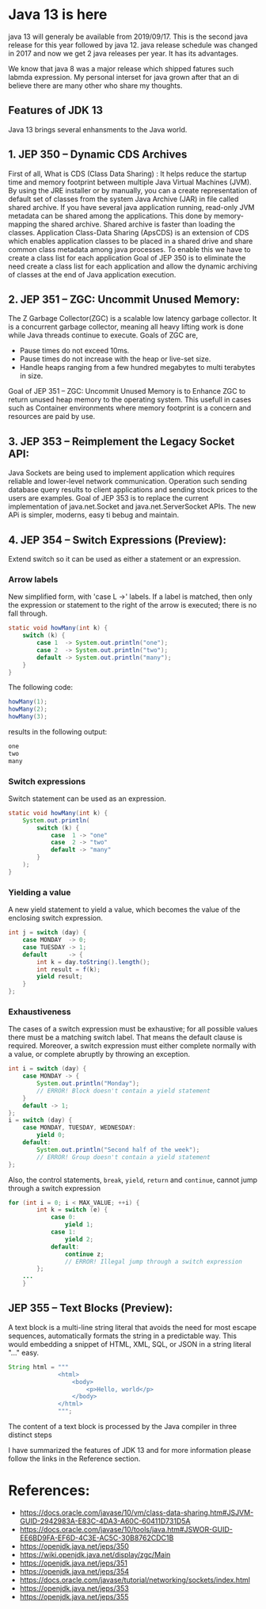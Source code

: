 # Java 13 is here

java 13 will generaly be available from 2019/09/17. This is the second java release for this year followed by java 12. java release schedule was changed in 2017 and now we get 2 java releases per year. It has its advantages.

We know that java 8 was a major release which shipped fatures such labmda expression. My personal interset for java grown after that an di believe there are many other who share my thoughts.

## Features of JDK 13

Java 13 brings several enhansments to the Java world.

## 1. JEP 350 – Dynamic CDS Archives
First of all, What is CDS (Class Data Sharing) : It helps reduce the startup time and memory footprint between multiple Java Virtual Machines (JVM).
By using the JRE installer or by manually, you can a create representation of default set of classes from the system Java Archive (JAR) in file called  shared archive.
If you have several java application running, read-only JVM metadata can be shared among the applications. This done by memory-mapping the shared archive. Shared archive is faster than loading the classes.
Application Class-Data Sharing (ApsCDS) is an extension of CDS which enables application classes to be placed in a shared drive and share common class metadata among java processes. To enable this we have to create a class list for each application
Goal of JEP 350 is to eliminate the need create a class list for each application and allow the dynamic archiving of classes at the end of Java application execution.

## 2. JEP 351 – ZGC: Uncommit Unused Memory:
The Z Garbage Collector(ZGC) is a scalable low latency garbage collector. It is a concurrent garbage collector, meaning all heavy lifting work is done while Java threads continue to execute. Goals of ZGC are,
 - Pause times do not exceed 10ms.
 - Pause times do not increase with the heap or live-set size.
 - Handle heaps ranging from a few hundred megabytes to multi terabytes in size.
 
Goal of JEP 351 – ZGC: Uncommit Unused Memory is to Enhance ZGC to return unused heap memory to the operating system. This usefull in cases such as Container environments where memory footprint is a concern and resources are paid by use.

## 3. JEP 353 – Reimplement the Legacy Socket API:
Java Sockets are being used to implement application which requires reliable and lower-level network communication. Operation such sending database query results to client applications and sending stock prices to the users are examples.
Goal of JEP 353 is to replace the current implementation of java.net.Socket and java.net.ServerSocket APIs. The new APi is simpler, moderns, easy ti bebug and maintain.

## 4. JEP 354 – Switch Expressions (Preview):
Extend switch so it can be used as either a statement or an expression.
### Arrow labels
New simplified form, with 'case L ->' labels. If a label is matched, then only the expression or statement to the right of the arrow is executed; there is no fall through.
```java
static void howMany(int k) {
    switch (k) {
        case 1  -> System.out.println("one");
        case 2  -> System.out.println("two");
        default -> System.out.println("many");
    }
}
```

The following code:
```java
howMany(1);
howMany(2);
howMany(3);
```

results in the following output:
```java
one
two
many
```
### Switch expressions
Switch statement can be used as an expression.
```java
static void howMany(int k) {
    System.out.println(
        switch (k) {
            case  1 -> "one"
            case  2 -> "two"
            default -> "many"
        }
    );
}
```
### Yielding a value
A new yield statement to yield a value, which becomes the value of the enclosing switch expression.
```java
int j = switch (day) {
    case MONDAY  -> 0;
    case TUESDAY -> 1;
    default      -> {
        int k = day.toString().length();
        int result = f(k);
        yield result;
    }
};
```
### Exhaustiveness
The cases of a switch expression must be exhaustive; for all possible values there must be a matching switch label. That means the default clause is required. Moreover, a switch expression must either complete normally with a value, or complete abruptly by throwing an exception.
```java
int i = switch (day) {
    case MONDAY -> {
        System.out.println("Monday"); 
        // ERROR! Block doesn't contain a yield statement
    }
    default -> 1;
};
i = switch (day) {
    case MONDAY, TUESDAY, WEDNESDAY: 
        yield 0;
    default: 
        System.out.println("Second half of the week");
        // ERROR! Group doesn't contain a yield statement
};
```

Also, the control statements, `break`, `yield`, `return` and `continue`, cannot jump through a switch expression
```java
for (int i = 0; i < MAX_VALUE; ++i) {
        int k = switch (e) { 
            case 0:  
                yield 1;
            case 1:
                yield 2;
            default: 
                continue z; 
                // ERROR! Illegal jump through a switch expression 
        };
    ...
    }
 ```
## JEP 355 – Text Blocks (Preview):
A text block is a multi-line string literal that avoids the need for most escape sequences, automatically formats the string in a predictable way. This would embedding a snippet of HTML, XML, SQL, or JSON in a string literal "..." easy.
```java
String html = """
              <html>
                  <body>
                      <p>Hello, world</p>
                  </body>
              </html>
              """;
 ```
 The content of a text block is processed by the Java compiler in three distinct steps


I have summarized the features of JDK 13 and for more information please follow the links in the Reference section.

# References:
 - https://docs.oracle.com/javase/10/vm/class-data-sharing.htm#JSJVM-GUID-2942983A-E83C-4DA3-A60C-60411D731D5A
 - https://docs.oracle.com/javase/10/tools/java.htm#JSWOR-GUID-EE6BD9FA-EF6D-4C3E-AC5C-30B8762CDC1B
 - https://openjdk.java.net/jeps/350
 - https://wiki.openjdk.java.net/display/zgc/Main
 - https://openjdk.java.net/jeps/351
 - https://openjdk.java.net/jeps/354
 - https://docs.oracle.com/javase/tutorial/networking/sockets/index.html
 - https://openjdk.java.net/jeps/353
 - https://openjdk.java.net/jeps/355
